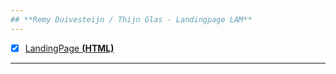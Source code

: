 ```yaml
---
## **Remy Duivesteijn / Thijn Glas - Landingpage LAM**
---
```

- [x] [LandingPage **(HTML)**](http://30528.hosts1.ma-cloud.nl/Museum-online/Eindopdracht/index.html)
---